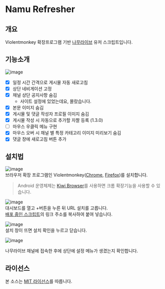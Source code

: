 # Namu Refresher

개요
----
Violentmonkey 확장프로그램 기반 [나무라이브](https://namu.live/) 유저 스크립트입니다.

기능소개
-------
![image](https://user-images.githubusercontent.com/1362809/88638857-02c22980-d0f7-11ea-952a-378d767d6e7d.png)
* [x] 일정 시간 간격으로 게시물 자동 새로고침
* [x] 상단 네비게이션 고정
* [x] 채널 상단 공지사항 숨김
  * 사이트 설정에 있었는데요, 몰랐습니다.
* [x] 본문 이미지 숨김
* [x] 게시물 및 댓글 작성자 프로필 이미지 숨김
* [x] 게시물 작성 시 자동으로 추가할 자짤 등록 (1.3.0)
* [ ] 마우스 우클릭 메뉴 구현
* [x] 마우스 오버 시 채널 별 특정 카테고리 이미지 미리보기 숨김
* [x] 댓글 창에 새로고침 버튼 추가

설치법
------
![image](https://user-images.githubusercontent.com/1362809/88759826-8d159680-d1a6-11ea-80cd-4bdbcd12a2c6.png)  
브라우저 확장 프로그램인 Violentmonkey([Chrome](https://chrome.google.com/webstore/detail/violentmonkey/jinjaccalgkegednnccohejagnlnfdag), [Firefox](https://addons.mozilla.org/ko/firefox/addon/violentmonkey/))를 설치합니다.
 > Android 운영체제는 [Kiwi Browser](https://play.google.com/store/apps/details?id=com.kiwibrowser.browser)를 사용하면 크롬 확장기능을 사용할 수 있습니다.


![image](https://user-images.githubusercontent.com/1362809/88759864-a61e4780-d1a6-11ea-8a68-187483df4bea.png)  
대시보드를 열고 +버튼을 누른 뒤 URL 설치를 고릅니다.  
[배포 중인 스크립트](/../../raw/master/script.js)의 링크 주소를 복사하여 붙여 넣습니다.

![image](https://user-images.githubusercontent.com/1362809/88760008-07461b00-d1a7-11ea-9b6d-b7a039de339e.png)  
설치 창이 뜨면 설치 확인을 누르고 닫습니다.

![image](https://user-images.githubusercontent.com/1362809/88633544-1cac3e00-d0f0-11ea-9e99-4b4638ff2cfa.png)

나무라이브 채널에 접속한 후에 상단에 설정 메뉴가 생겼는지 확인합니다.

라이선스
--------
본 소스는 [MIT 라이선스](LICENSE)를 따릅니다.